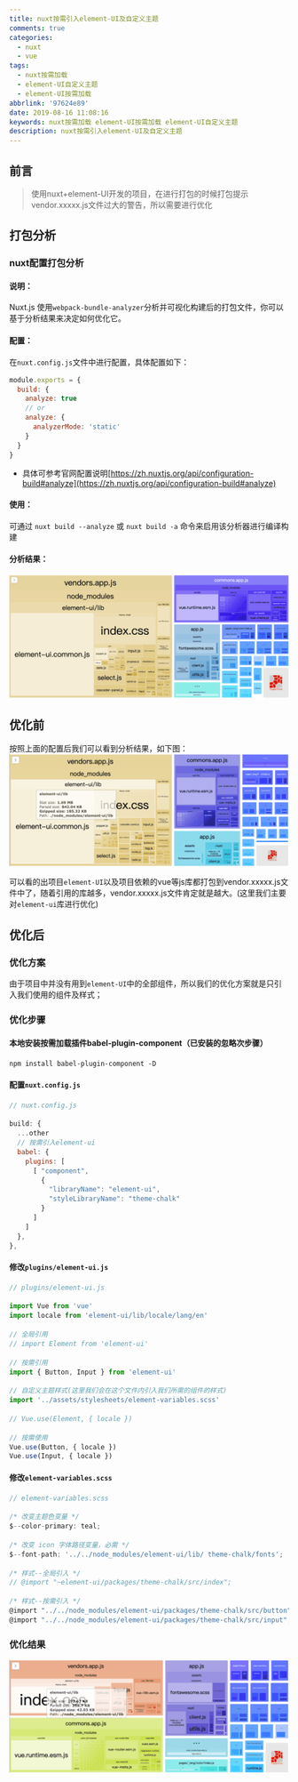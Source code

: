```yaml
---
title: nuxt按需引入element-UI及自定义主题
comments: true
categories:
  - nuxt
  - vue
tags:
  - nuxt按需加载
  - element-UI自定义主题
  - element-UI按需加载
abbrlink: '97624e89'
date: 2019-08-16 11:08:16
keywords: nuxt按需加载 element-UI按需加载 element-UI自定义主题
description: nuxt按需引入element-UI及自定义主题
---
```

## 前言
> 使用nuxt+element-UI开发的项目，在进行打包的时候打包提示vendor.xxxxx.js文件过大的警告，所以需要进行优化

## 打包分析
### nuxt配置打包分析
#### 说明：
  Nuxt.js 使用`webpack-bundle-analyzer`分析并可视化构建后的打包文件，你可以基于分析结果来决定如何优化它。
<!-- more -->

#### 配置：
  在`nuxt.config.js`文件中进行配置，具体配置如下：
  ```js
  module.exports = {
    build: {
      analyze: true
      // or
      analyze: {
        analyzerMode: 'static'
      }
    }
  }
  ```
  - 具体可参考官网配置说明[https://zh.nuxtjs.org/api/configuration-build#analyze](https://zh.nuxtjs.org/api/configuration-build#analyze)
#### 使用：
  可通过 `nuxt build --analyze` 或 `nuxt build -a` 命令来启用该分析器进行编译构建

#### 分析结果：
  ![nuxt build --analyze分析结果](https://raw.githubusercontent.com/YotrolZ/hexo/master/img/590107-dcd618eae83b9b16.png)

## 优化前
  按照上面的配置后我们可以看到分析结果，如下图：
  ![优化前](https://raw.githubusercontent.com/YotrolZ/hexo/master/img/590107-aceadb6939c8e417.png)

  可以看的出项目`element-UI`以及项目依赖的vue等js库都打包到vendor.xxxxx.js文件中了，随着引用的库越多，vendor.xxxxx.js文件肯定就是越大。(这里我们主要对`element-ui`库进行优化)

## 优化后
### 优化方案
  由于项目中并没有用到`element-UI`中的全部组件，所以我们的优化方案就是只引入我们使用的组件及样式；
### 优化步骤
#### 本地安装按需加载插件babel-plugin-component（已安装的忽略次步骤）
  `npm install babel-plugin-component -D`
#### 配置`nuxt.config.js`
  ```js
  // nuxt.config.js

  build: {
    ...other
    // 按需引入element-ui
    babel: {
      plugins: [
        [ "component", 
          {
            "libraryName": "element-ui",
            "styleLibraryName": "theme-chalk"
          }
        ] 
      ] 
    },
  },
  ```

#### 修改`plugins/element-ui.js`
  ```js
  // plugins/element-ui.js

  import Vue from 'vue'
  import locale from 'element-ui/lib/locale/lang/en'

  // 全局引用
  // import Element from 'element-ui'

  // 按需引用
  import { Button, Input } from 'element-ui'
  
  // 自定义主题样式(这里我们会在这个文件内引入我们所需的组件的样式)
  import '../assets/stylesheets/element-variables.scss'
  
  // Vue.use(Element, { locale })

  // 按需使用
  Vue.use(Button, { locale })
  Vue.use(Input, { locale })
  ```

#### 修改`element-variables.scss`
  ```js
  // element-variables.scss

  /* 改变主题色变量 */
  $--color-primary: teal;

  /* 改变 icon 字体路径变量，必需 */
  $--font-path: '../../node_modules/element-ui/lib/ theme-chalk/fonts';
  
  /* 样式--全局引入 */
  // @import "~element-ui/packages/theme-chalk/src/index";
  
  /* 样式--按需引入 */
  @import "../../node_modules/element-ui/packages/theme-chalk/src/button";
  @import "../../node_modules/element-ui/packages/theme-chalk/src/input";
  ```

### 优化结果
![优化结果](https://raw.githubusercontent.com/YotrolZ/hexo/master/img/590107-8e605500c8c12765.png)
